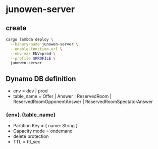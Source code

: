 # junowen-server

## create

```sh
cargo lambda deploy \
  --binary-name junowen-server \
  --enable-function-url \
  --env-var ENV=prod \
  --profile $PROFILE \
  junowen-server
```

## Dynamo DB definition

* env = dev | prod
* table_name = Offer | Answer | ReservedRoom | ReservedRoomOpponentAnswer | ReservedRoomSpectatorAnswer

### {env}.{table_name}

* Partition Key = { name: String }
* Capacity mode = ondemand
* delete protection
* TTL = ttl_sec
